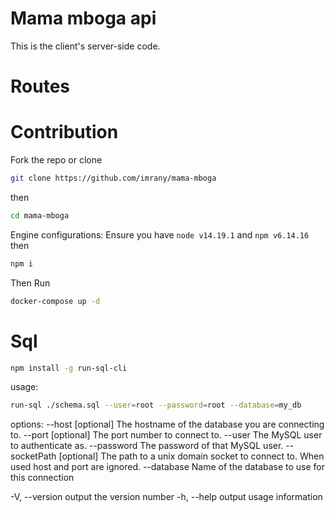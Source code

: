 # Mama mboga api
This is the client's server-side code.

# Routes


# Contribution 
Fork the repo or clone
```bash
git clone https://github.com/imrany/mama-mboga
```
then 
```bash
cd mama-mboga
```
Engine configurations:
Ensure you have
`node v14.19.1` 
and 
`npm v6.14.16`
then
```bash
npm i
```

Then Run
```bash 
docker-compose up -d
```
# Sql
```bash
npm install -g run-sql-cli
```
usage:
 ```bash
 run-sql ./schema.sql --user=root --password=root --database=my_db
 ```
 options:
--host [optional] The hostname of the database you are connecting to.
--port [optional] The port number to connect to.
--user The MySQL user to authenticate as.
--password The password of that MySQL user.
--socketPath [optional] The path to a unix domain socket to connect to. When used host and port are ignored.
--database Name of the database to use for this connection

-V, --version output the version number
-h, --help output usage information
